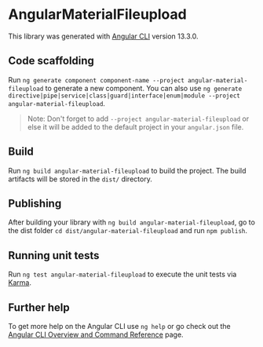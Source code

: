 # AngularMaterialFileupload

This library was generated with [Angular CLI](https://github.com/angular/angular-cli) version 13.3.0.

## Code scaffolding

Run `ng generate component component-name --project angular-material-fileupload` to generate a new component. You can also use `ng generate directive|pipe|service|class|guard|interface|enum|module --project angular-material-fileupload`.
> Note: Don't forget to add `--project angular-material-fileupload` or else it will be added to the default project in your `angular.json` file. 

## Build

Run `ng build angular-material-fileupload` to build the project. The build artifacts will be stored in the `dist/` directory.

## Publishing

After building your library with `ng build angular-material-fileupload`, go to the dist folder `cd dist/angular-material-fileupload` and run `npm publish`.

## Running unit tests

Run `ng test angular-material-fileupload` to execute the unit tests via [Karma](https://karma-runner.github.io).

## Further help

To get more help on the Angular CLI use `ng help` or go check out the [Angular CLI Overview and Command Reference](https://angular.io/cli) page.
